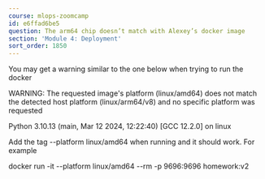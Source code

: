 ```yaml
---
course: mlops-zoomcamp
id: e6ffad6be5
question: The arm64 chip doesn’t match with Alexey’s docker image
section: 'Module 4: Deployment'
sort_order: 1850
---
```


You may get a warning similar to the one below when trying to run the docker

WARNING: The requested image's platform (linux/amd64) does not match the detected host platform (linux/arm64/v8) and no specific platform was requested

Python 3.10.13 (main, Mar 12 2024, 12:22:40) [GCC 12.2.0] on linux

Add the tag --platform linux/amd64 when running and it should work. For example

docker run -it --platform linux/amd64 --rm -p 9696:9696 homework:v2

